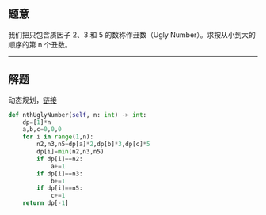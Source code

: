 ## 题意

我们把只包含质因子 2、3 和 5 的数称作丑数（Ugly Number）。求按从小到大的顺序的第 n 个丑数。

---
## 解题

动态规划，[链接](https://leetcode-cn.com/problems/chou-shu-lcof/solution/mian-shi-ti-49-chou-shu-dong-tai-gui-hua-qing-xi-t/)

```python
def nthUglyNumber(self, n: int) -> int:
	dp=[1]*n 
	a,b,c=0,0,0
	for i in range(1,n):
		n2,n3,n5=dp[a]*2,dp[b]*3,dp[c]*5
		dp[i]=min(n2,n3,n5)
		if dp[i]==n2:
			a+=1
		if dp[i]==n3:
			b+=1
		if dp[i]==n5:
			c+=1
	return dp[-1]
```